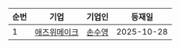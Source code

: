 | 순번 | 기업 | 기업인 | 등재일 |
|------|------|------|------|
| 1 | [애즈위메이크](https://ko.wikipedia.org/wiki/%EC%95%A0%EC%A6%88%EC%9C%84%EB%A9%94%EC%9D%B4%ED%81%AC) | [손수영](https://ko.wikipedia.org/wiki/%EC%86%90%EC%88%98%EC%98%81) | 2025-10-28 |
